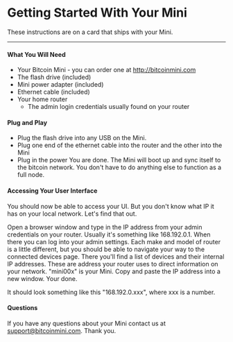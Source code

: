 # Getting Started With Your Mini
These instructions are on a card that ships with your Mini.

---
#### What You Will Need
  * Your Bitcoin Mini - you can order one at http://bitcoinmini.com
  * The flash drive (included)
  * Mini power adapter (included)
  * Ethernet cable (included)
  * Your home router
    * The admin login credentials usually found on your router

#### Plug and Play
  * Plug the flash drive into any USB on the Mini.
  * Plug one end of the ethernet cable into the router and the other into the Mini
  * Plug in the power
You are done. The Mini will boot up and sync itself to the bitcoin network. You don't have to do anything else to function as a full node.

#### Accessing Your User Interface
You should now be able to access your UI. But you don't know what IP it has on your local network. Let's find that out.

Open a browser window and type in the IP address from your admin credentials on your router. Usually it's something like 168.192.0.1. When there you can log into your admin settings. Each make and model of router is a little different, but you should be able to navigate your way to the connected devices page. There you'll find a list of devices and their internal IP addresses. These are address your router uses to direct information on your network. "mini00x" is your Mini. Copy and paste the IP address into a new window. Your done.

It should look something like this "168.192.0.xxx", where xxx is a number. 

#### Questions
If you have any questions about your Mini contact us at support@bitcoinmini.com. Thank you.
